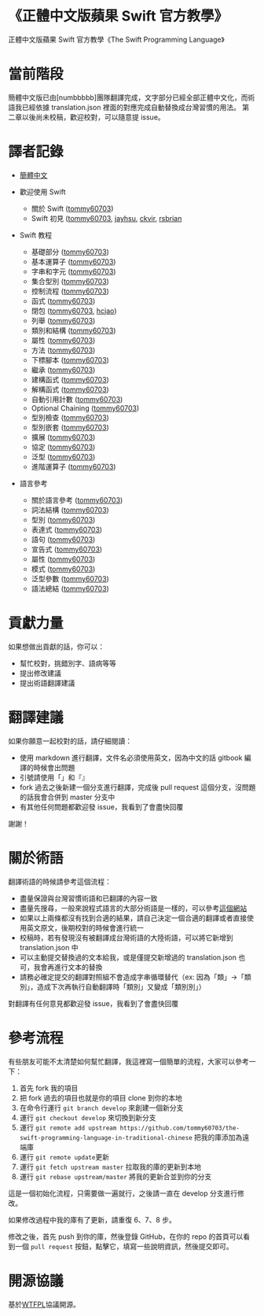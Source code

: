 《正體中文版蘋果 Swift 官方教學》
=============================================

正體中文版蘋果 Swift 官方教學《The Swift Programming Language》

# 當前階段

簡體中文版已由[numbbbbb]團隊翻譯完成，文字部分已經全部正體中文化，而術語我已經依據 translation.json 裡面的對應完成自動替換成台灣習慣的用法。
第二章以後尚未校稿，歡迎校對，可以隨意提 issue。

# 譯者記錄

* [簡體中文]

* 歡迎使用 Swift
   * 關於 Swift ([tommy60703])
   * Swift 初見 ([tommy60703], [jayhsu], [ckvir], [rsbrian]
* Swift 教程
   * 基礎部分 ([tommy60703])
   * 基本運算子 ([tommy60703])
   * 字串和字元 ([tommy60703])
   * 集合型別 ([tommy60703])
   * 控制流程 ([tommy60703])
   * 函式 ([tommy60703])
   * 閉包 ([tommy60703], [hcjao])
   * 列舉 ([tommy60703])
   * 類別和結構 ([tommy60703])
   * 屬性 ([tommy60703])
   * 方法 ([tommy60703])
   * 下標腳本 ([tommy60703])
   * 繼承 ([tommy60703])
   * 建構函式 ([tommy60703])
   * 解構函式 ([tommy60703])
   * 自動引用計數 ([tommy60703])
   * Optional Chaining ([tommy60703])
   * 型別檢查 ([tommy60703])
   * 型別嵌套 ([tommy60703])
   * 擴展 ([tommy60703])
   * 協定 ([tommy60703])
   * 泛型 ([tommy60703])
   * 進階運算子 ([tommy60703])
* 語言參考
   * 關於語言參考 ([tommy60703])
   * 詞法結構 ([tommy60703])
   * 型別 ([tommy60703])
   * 表達式 ([tommy60703])
   * 語句 ([tommy60703])
   * 宣告式 ([tommy60703])
   * 屬性 ([tommy60703])
   * 模式 ([tommy60703])
   * 泛型參數 ([tommy60703])
   * 語法總結 ([tommy60703])

# 貢獻力量

如果想做出貢獻的話，你可以：

- 幫忙校對，挑錯別字、語病等等
- 提出修改建議
- 提出術語翻譯建議

# 翻譯建議

如果你願意一起校對的話，請仔細閱讀：

- 使用 markdown 進行翻譯，文件名必須使用英文，因為中文的話 gitbook 編譯的時候會出問題
- 引號請使用「」和『』
- fork 過去之後新建一個分支進行翻譯，完成後 pull request 這個分支，沒問題的話我會合併到 master 分支中
- 有其他任何問題都歡迎發 issue，我看到了會盡快回覆

謝謝！

# 關於術語

翻譯術語的時候請參考這個流程：

- 盡量保證與台灣習慣術語和已翻譯的內容一致
- 盡量先搜尋，一般來說程式語言的大部分術語是一樣的，可以參考[這個網站](http://jjhou.boolan.com/terms.htm)
- 如果以上兩條都沒有找到合適的結果，請自己決定一個合適的翻譯或者直接使用英文原文，後期校對的時候會進行統一
- 校稿時，若有發現沒有被翻譯成台灣術語的大陸術語，可以將它新增到 translation.json 中
- 可以主動提交替換過的文本給我，或是僅提交新增過的 translation.json 也可，我會再進行文本的替換
- 請務必確定提交的翻譯對照組不會造成字串循環替代（ex: 因為「類」->「類別」，造成下次再執行自動翻譯時「類別」又變成「類別別」）

對翻譯有任何意見都歡迎發 issue，我看到了會盡快回覆

# 參考流程

有些朋友可能不太清楚如何幫忙翻譯，我這裡寫一個簡單的流程，大家可以參考一下：

1. 首先 fork 我的項目
2. 把 fork 過去的項目也就是你的項目 clone 到你的本地
3. 在命令行運行 `git branch develop` 來創建一個新分支
4. 運行 `git checkout develop` 來切換到新分支
5. 運行 `git remote add upstream https://github.com/tommy60703/the-swift-programming-language-in-traditional-chinese` 把我的庫添加為遠端庫
6. 運行 `git remote update`更新
7. 運行 `git fetch upstream master` 拉取我的庫的更新到本地
8. 運行 `git rebase upstream/master` 將我的更新合並到你的分支

這是一個初始化流程，只需要做一遍就行，之後請一直在 develop 分支進行修改。

如果修改過程中我的庫有了更新，請重復 6、7、8 步。

修改之後，首先 push 到你的庫，然後登錄 GitHub，在你的 repo 的首頁可以看到一個 `pull request` 按鈕，點擊它，填寫一些說明資訊，然後提交即可。


# 開源協議
基於[WTFPL](http://en.wikipedia.org/wiki/WTFPL)協議開源。


[簡體中文]:https://github.com/numbbbbb/the-swift-programming-language-in-chinese
[tommy60703]:https://github.com/tommy60703
[jayhsu]:https://github.com/jayhsu21
[ckvir]:https://github.com/ckvir
[hcjao]:https://github.com/hcjao
[rsbrian]:https://github.com/briansheng
[petertom51]:https://github.com/petertom51
